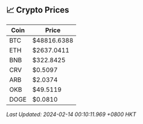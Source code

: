 ## 📈 Crypto Prices

| Coin | Price |
| ---- | ----- |
| BTC | $48816.6388 |
| ETH | $2637.0411 |
| BNB | $322.8425 |
| CRV | $0.5097 |
| ARB | $2.0374 |
| OKB | $49.5119 |
| DOGE | $0.0810 |

_Last Updated: 2024-02-14 00:10:11.969 +0800 HKT_